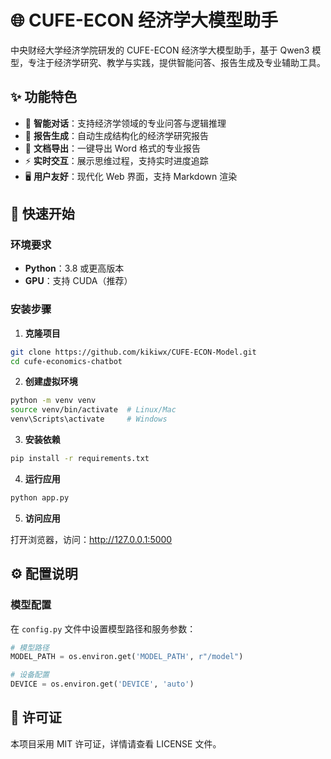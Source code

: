 # 🌐 CUFE-ECON 经济学大模型助手

中央财经大学经济学院研发的 CUFE-ECON 经济学大模型助手，基于 Qwen3 模型，专注于经济学研究、教学与实践，提供智能问答、报告生成及专业辅助工具。

## ✨ 功能特色

- 💬 **智能对话**：支持经济学领域的专业问答与逻辑推理
- 📑 **报告生成**：自动生成结构化的经济学研究报告
- 📄 **文档导出**：一键导出 Word 格式的专业报告
- ⚡ **实时交互**：展示思维过程，支持实时进度追踪
- 🖥️ **用户友好**：现代化 Web 界面，支持 Markdown 渲染

## 🚀 快速开始

### 环境要求

- **Python**：3.8 或更高版本
- **GPU**：支持 CUDA（推荐）


### 安装步骤

1. **克隆项目**

```bash
git clone https://github.com/kikiwx/CUFE-ECON-Model.git
cd cufe-economics-chatbot
```

2. **创建虚拟环境**

```bash
python -m venv venv
source venv/bin/activate  # Linux/Mac
venv\Scripts\activate     # Windows
```

3. **安装依赖**

```bash
pip install -r requirements.txt
```

4. **运行应用**

```bash
python app.py
```

5. **访问应用**

打开浏览器，访问：http://127.0.0.1:5000

## ⚙️ 配置说明

### 模型配置

在 `config.py` 文件中设置模型路径和服务参数：

```python
# 模型路径
MODEL_PATH = os.environ.get('MODEL_PATH', r"/model")

# 设备配置
DEVICE = os.environ.get('DEVICE', 'auto')
```

## 📜 许可证

本项目采用 MIT 许可证，详情请查看 LICENSE 文件。
